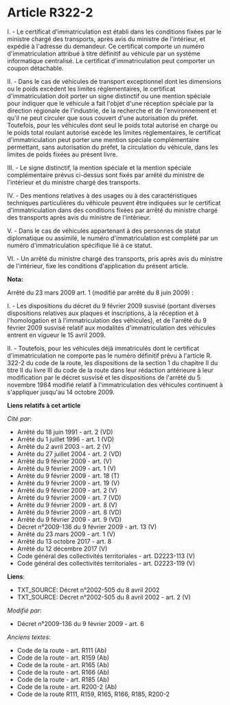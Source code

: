 # Article R322-2

I. - Le certificat d'immatriculation est établi dans les conditions fixées par le ministre chargé des transports, après avis
du ministre de l'intérieur, et expédié à l'adresse du demandeur. Ce certificat comporte un numéro d'immatriculation attribué
à titre définitif au véhicule par un système informatique centralisé. Le certificat d'immatriculation peut comporter un
coupon détachable. 

II. - Dans le cas de véhicules de transport exceptionnel dont les dimensions ou le poids excèdent les limites réglementaires,
le certificat d'immatriculation doit porter un signe distinctif ou une mention spéciale pour indiquer que le véhicule a fait
l'objet d'une réception spéciale par la direction régionale de l'industrie, de la recherche et de l'environnement et qu'il ne
peut circuler que sous couvert d'une autorisation du préfet. Toutefois, pour les véhicules dont seul le poids total autorisé
en charge ou le poids total roulant autorisé excède les limites réglementaires, le certificat d'immatriculation peut porter
une mention spéciale complémentaire permettant, sans autorisation du préfet, la circulation du véhicule, dans les limites de
poids fixées au présent livre.

III. - Le signe distinctif, la mention spéciale et la mention spéciale complémentaire prévus ci-dessus sont fixés par arrêté
du ministre de l'intérieur et du ministre chargé des transports.

IV. - Des mentions relatives à des usages ou à des caractéristiques techniques particulières du véhicule peuvent être
indiquées sur le certificat d'immatriculation dans des conditions fixées par arrêté du ministre chargé des transports après
avis du ministre de l'intérieur. 

V. - Dans le cas de véhicules appartenant à des personnes de statut diplomatique ou assimilé, le numéro d'immatriculation est
complété par un numéro d'immatriculation spécifique lié à ce statut.

VI. - Un arrêté du ministre chargé des transports, pris après avis du ministre de l'intérieur, fixe les conditions
d'application du présent article.

**Nota:**

Arrêté du 23 mars 2009 art. 1 (modifié par arrêté du 8 juin 2009) : 

I. - Les dispositions du décret du 9 février 2009 susvisé (portant diverses dispositions relatives aux plaques et
inscriptions, à la réception et à l'homologation et à l'immatriculation des véhicules), et de l'arrêté du 9 février 2009
susvisé relatif aux modalités d'immatriculation des véhicules entrent en vigueur le 15 avril 2009.

II. - Toutefois, pour les véhicules déjà immatriculés dont le certificat d'immatriculation ne comporte pas le numéro
définitif prévu à l'article R. 322-2 du code de la route, les dispositions de la section 1 du chapitre II du titre II du
livre III du code de la route dans leur rédaction antérieure à leur modification par le décret susvisé et les dispositions de
l'arrêté du 5 novembre 1984 modifié relatif à l'immatriculation des véhicules continuent à s'appliquer jusqu'au 14 octobre
2009.

**Liens relatifs à cet article**

_Cité par_:

  - Arrêté du 18 juin 1991 - art. 2 (VD)
  - Arrêté du 1 juillet 1996 - art. 1 (VD)
  - Arrêté du 2 avril 2003 - art. 2 (V)
  - Arrêté du 27 juillet 2004 - art. 2 (VD)
  - Arrêté du 9 février 2009 - art. (V)
  - Arrêté du 9 février 2009 - art. 1 (V)
  - Arrêté du 9 février 2009 - art. 18 (T)
  - Arrêté du 9 février 2009 - art. 19 (V)
  - Arrêté du 9 février 2009 - art. 2 (V)
  - Arrêté du 9 février 2009 - art. 7 (VD)
  - Arrêté du 9 février 2009 - art. 8 (V)
  - Arrêté du 9 février 2009 - art. 8 (VD)
  - Arrêté du 9 février 2009 - art. 9 (VD)
  - Décret n°2009-136 du 9 février 2009 - art. 13 (V)
  - Arrêté du 23 mars 2009 - art. 1 (V)
  - Arrêté du 13 octobre 2017 - art. 8
  - Arrêté du 12 décembre 2017 (V)
  - Code général des collectivités territoriales - art. D2223-113 (V)
  - Code général des collectivités territoriales - art. D2223-119 (V)

**Liens**:

  - TXT_SOURCE: Décret n°2002-505 du 8 avril 2002
  - TXT_SOURCE: Décret n°2002-505 du 8 avril 2002 - art. 2 (V)

_Modifié par_:

  - Décret n°2009-136 du 9 février 2009 - art. 6

_Anciens textes_:

  - Code de la route - art. R111 (Ab)
  - Code de la route - art. R159 (Ab)
  - Code de la route - art. R165 (Ab)
  - Code de la route - art. R166 (Ab)
  - Code de la route - art. R185 (Ab)
  - Code de la route - art. R200-2 (Ab)
  - Code de la route R111, R159, R165, R166, R185, R200-2
